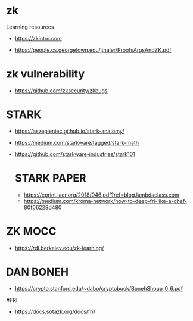 # zk
Learning resources 

* https://zkintro.com

* https://people.cs.georgetown.edu/jthaler/ProofsArgsAndZK.pdf

# zk vulnerability

* https://github.com/zksecurity/zkbugs


# STARK
* https://aszepieniec.github.io/stark-anatomy/

* https://medium.com/starkware/tagged/stark-math

* https://github.com/starkware-industries/stark101
  
  # STARK PAPER
    * https://eprint.iacr.org/2018/046.pdf?ref=blog.lambdaclass.com
    * https://medium.com/kroma-network/how-to-deep-fri-like-a-chef-80f06228d480
    
# ZK MOCC
* https://rdi.berkeley.edu/zk-learning/

# DAN BONEH
* https://crypto.stanford.edu/~dabo/cryptobook/BonehShoup_0_6.pdf

#FRI 
* https://docs.sotazk.org/docs/fri/
